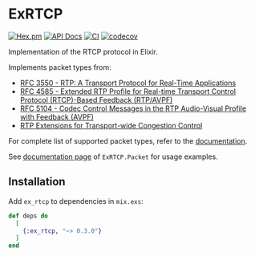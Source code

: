 # ExRTCP

[![Hex.pm](https://img.shields.io/hexpm/v/ex_rtcp.svg)](https://hex.pm/packages/ex_rtcp)
[![API Docs](https://img.shields.io/badge/api-docs-yellow.svg?style=flat)](https://hexdocs.pm/ex_rtcp)
[![CI](https://img.shields.io/github/actions/workflow/status/elixir-webrtc/ex_rtcp/ci.yml?logo=github&label=CI)](https://github.com/elixir-webrtc/ex_rtcp/actions/workflows/ci.yml)
[![codecov](https://codecov.io/gh/elixir-webrtc/ex_rtcp/graph/badge.svg?token=0tlQeAdxhd)](https://codecov.io/gh/elixir-webrtc/ex_rtcp)

Implementation of the RTCP protocol in Elixir. 

Implements packet types from:
- [RFC 3550 - RTP: A Transport Protocol for Real-Time Applications](https://datatracker.ietf.org/doc/html/rfc3550)
- [RFC 4585 - Extended RTP Profile for Real-time Transport Control Protocol (RTCP)-Based Feedback (RTP/AVPF)](https://datatracker.ietf.org/doc/html/rfc4585)
- [RFC 5104 - Codec Control Messages in the RTP Audio-Visual Profile with Feedback (AVPF)](https://datatracker.ietf.org/doc/html/rfc5104)
- [RTP Extensions for Transport-wide Congestion Control](https://datatracker.ietf.org/doc/html/draft-holmer-rmcat-transport-wide-cc-extensions-01)

For complete list of supported packet types, refer to the [documentation](https://hexdocs.pm/ex_rtcp/readme.html).

See [documentation page](https://hexdocs.pm/ex_rtcp/ExRTCP.Packet.html) of `ExRTCP.Packet` for usage examples.

## Installation

Add `ex_rtcp` to dependencies in `mix.exs`:

```elixir
def deps do
  [
    {:ex_rtcp, "~> 0.3.0"}
  ]
end
```


